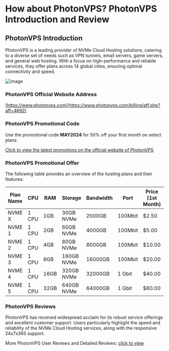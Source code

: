 # How about PhotonVPS? PhotonVPS Introduction and Review

## PhotonVPS Introduction

PhotonVPS is a leading provider of NVMe Cloud Hosting solutions, catering to a diverse set of needs such as VPN tunnels, email servers, game servers, and general web hosting. With a focus on high-performance and reliable services, they offer plans across 14 global cities, ensuring optimal connectivity and speed.

![image](https://github.com/zhangliamgh91/PhotonVPS/assets/169461348/4e04d24c-2a5f-4628-b605-317b0a836e40)

### PhotonVPS Official Website Address

[https://www.photonvps.com](https://www.photonvps.com/billing/aff.php?aff=4692)

### PhotonVPS Promotional Code

Use the promotional code **MAY2024** for 50% off your first month on select plans:

[Click to view the latest promotions on the official website of PhotonVPS](https://www.photonvps.com/billing/aff.php?aff=4692)

### PhotonVPS Promotional Offer

The following table provides an overview of the hosting plans and their features:

| Plan Name | CPU | RAM | Storage | Bandwidth | Port | Price (1st Month) | Purchase Link |
|-----------|-----|-----|---------|-----------|------|-------------------|---------------|
| NVME X    | 1 CPU | 1GB  | 30GB NVMe | 2000GB    | 100Mbit | $2.50            | [Order Now](https://www.photonvps.com/billing/aff.php?aff=4692) |
| NVME 1    | 1 CPU | 2GB  | 60GB NVMe | 4000GB    | 100Mbit | $5.00            | [Order Now](https://www.photonvps.com/billing/aff.php?aff=4692) |
| NVME 2    | 1 CPU | 4GB  | 80GB NVMe | 8000GB    | 100Mbit | $10.00           | [Order Now](https://www.photonvps.com/billing/aff.php?aff=4692) |
| NVME 3    | 1 CPU | 8GB  | 160GB NVMe| 16000GB   | 100Mbit | $20.00           | [Order Now](https://www.photonvps.com/billing/aff.php?aff=4692) |
| NVME 4    | 1 CPU | 16GB | 320GB NVMe| 32000GB   | 1 Gbit  | $40.00           | [Order Now](https://www.photonvps.com/billing/aff.php?aff=4692) |
| NVME 5    | 1 CPU | 32GB | 640GB NVMe| 64000GB   | 1 Gbit  | $80.00           | [Order Now](https://www.photonvps.com/billing/aff.php?aff=4692) |

### PhotonVPS Reviews

PhotonVPS has received widespread acclaim for its robust service offerings and excellent customer support. Users particularly highlight the speed and reliability of the NVMe Cloud Hosting services, along with the responsive 24x7x365 support.

More PhotonVPS User Reviews and Detailed Reviews: [click to view](https://www.photonvps.com/billing/aff.php?aff=4692)

